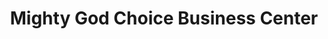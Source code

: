 ---
title: "Mighty God Choice Business Center"
url: /zwedru/mighty-god-choice-business-center/
shop: Lebensmittel
---